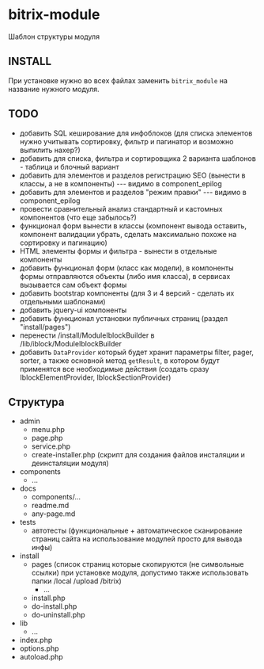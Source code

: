 # bitrix-module
Шаблон структуры модуля

## INSTALL

При установке нужно во всех файлах заменить `bitrix_module` на название нужного модуля.

## TODO

- добавить SQL кеширование для инфоблоков (для списка элементов нужно учитывать сортировку, фильтр и пагинатор и возможно выпилить нахер?)
- добавить для списка, фильтра и сортировщика 2 варианта шаблонов - таблица и блочный вариант
- добавить для элементов и разделов регистрацию SEO (вынести в классы, а не в компоненты) --- видимо в component_epilog
- добавить для элементов и разделов "режим правки" --- видимо в component_epilog
- провести сравнительный анализ стандартный и кастомных компонентов (что еще забылось?)
- функционал форм вынести в классы (компонент вывода оставить, компонент валидации убрать, сделать максимально похоже на сортировку и пагинацию)
- HTML элементы формы и фильтра - вынести в отдельные компоненты
- добавить функционал форм (класс как модели), в компоненты формы отправляются объекты (либо имя класса), в сервисах вызывается сам объект формы
- добавить bootstrap компоненты (для 3 и 4 версий - сделать их отдельными шаблонами)
- добавить jquery-ui компоненты
- добавить функционал установки публичных страниц (раздел "install/pages")
- перенести /install/ModuleIblockBuilder в /lib/iblock/ModuleIblockBuilder
- добавить `DataProvider` который будет хранит параметры filter, pager, sorter, а также основной метод `getResult`, в котором будут применятся все необходимые действия (создать сразу IblockElementProvider, IblockSectionProvider)

## Структура

- admin
	- menu.php
	- page.php
	- service.php
	- create-installer.php (скрипт для создания файлов инсталяции и деинсталяции модуля)
- components
	- ...
- docs
	- components/...
	- readme.md
	- any-page.md
- tests
	- автотесты (функциональные + автоматическое сканирование страниц сайта на использование модулей просто для вывода инфы)
- install
	- pages (список страниц которые скопируются (не символьные ссылки) при установке модуля, допустимо также использовать папки /local /upload /bitrix)
		- ...
	- install.php
	- do-install.php
	- do-uninstall.php
- lib
	- ...
- index.php
- options.php
- autoload.php
